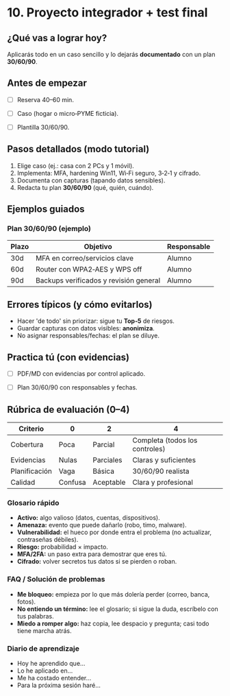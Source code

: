# 10. Proyecto integrador + test final

## ¿Qué vas a lograr hoy?

Aplicarás todo en un caso sencillo y lo dejarás **documentado** con un plan **30/60/90**.

## Antes de empezar

- [ ] Reserva 40–60 min.
- [ ] Caso (hogar o micro‑PYME ficticia).
- [ ] Plantilla 30/60/90.


## Pasos detallados (modo tutorial)

1. Elige caso (ej.: casa con 2 PCs y 1 móvil).
2. Implementa: MFA, hardening Win11, Wi‑Fi seguro, 3‑2‑1 y cifrado.
3. Documenta con capturas (tapando datos sensibles).
4. Redacta tu plan **30/60/90** (qué, quién, cuándo).


## Ejemplos guiados


### Plan 30/60/90 (ejemplo)

| Plazo | Objetivo | Responsable |
| --- | --- | --- |
| 30d | MFA en correo/servicios clave | Alumno |
| 60d | Router con WPA2‑AES y WPS off | Alumno |
| 90d | Backups verificados y revisión general | Alumno |


## Errores típicos (y cómo evitarlos)

- Hacer 'de todo' sin priorizar: sigue tu **Top‑5** de riesgos.
- Guardar capturas con datos visibles: **anonimiza**.
- No asignar responsables/fechas: el plan se diluye.


## Practica tú (con evidencias)

- [ ] PDF/MD con evidencias por control aplicado.
- [ ] Plan 30/60/90 con responsables y fechas.


## Rúbrica de evaluación (0–4)

| Criterio | 0 | 2 | 4 |
| --- | --- | --- | --- |
| Cobertura | Poca | Parcial | Completa (todos los controles) |
| Evidencias | Nulas | Parciales | Claras y suficientes |
| Planificación | Vaga | Básica | 30/60/90 realista |
| Calidad | Confusa | Aceptable | Clara y profesional |


### Glosario rápido

- **Activo:** algo valioso (datos, cuentas, dispositivos).
- **Amenaza:** evento que puede dañarlo (robo, timo, malware).
- **Vulnerabilidad:** el hueco por donde entra el problema (no actualizar, contraseñas débiles).
- **Riesgo:** probabilidad × impacto.
- **MFA/2FA:** un paso extra para demostrar que eres tú.
- **Cifrado:** volver secretos tus datos si se pierden o roban.

### FAQ / Solución de problemas

- **Me bloqueo:** empieza por lo que más dolería perder (correo, banca, fotos).
- **No entiendo un término:** lee el glosario; si sigue la duda, escríbelo con tus palabras.
- **Miedo a romper algo:** haz copia, lee despacio y pregunta; casi todo tiene marcha atrás.

### Diario de aprendizaje

- Hoy he aprendido que…
- Lo he aplicado en…
- Me ha costado entender…
- Para la próxima sesión haré…
